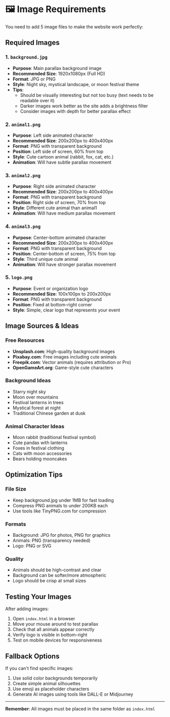 # 🖼️ Image Requirements

You need to add 5 image files to make the website work perfectly:

## Required Images

### 1. `background.jpg`
- **Purpose**: Main parallax background image
- **Recommended Size**: 1920x1080px (Full HD)
- **Format**: JPG or PNG
- **Style**: Night sky, mystical landscape, or moon festival theme
- **Tips**: 
  - Should be visually interesting but not too busy (text needs to be readable over it)
  - Darker images work better as the site adds a brightness filter
  - Consider images with depth for better parallax effect

### 2. `animal1.png`
- **Purpose**: Left side animated character
- **Recommended Size**: 200x200px to 400x400px
- **Format**: PNG with transparent background
- **Position**: Left side of screen, 60% from top
- **Style**: Cute cartoon animal (rabbit, fox, cat, etc.)
- **Animation**: Will have subtle parallax movement

### 3. `animal2.png`
- **Purpose**: Right side animated character  
- **Recommended Size**: 200x200px to 400x400px
- **Format**: PNG with transparent background
- **Position**: Right side of screen, 70% from top
- **Style**: Different cute animal than animal1
- **Animation**: Will have medium parallax movement

### 4. `animal3.png`
- **Purpose**: Center-bottom animated character
- **Recommended Size**: 200x200px to 400x400px  
- **Format**: PNG with transparent background
- **Position**: Center-bottom of screen, 75% from top
- **Style**: Third unique cute animal
- **Animation**: Will have stronger parallax movement

### 5. `logo.png`
- **Purpose**: Event or organization logo
- **Recommended Size**: 100x100px to 200x200px
- **Format**: PNG with transparent background
- **Position**: Fixed at bottom-right corner
- **Style**: Simple, clear logo that represents your event

## Image Sources & Ideas

### Free Resources
- **Unsplash.com**: High-quality background images
- **Pixabay.com**: Free images including cute animals
- **Freepik.com**: Vector animals (requires attribution or Pro)
- **OpenGameArt.org**: Game-style cute characters

### Background Ideas
- Starry night sky
- Moon over mountains
- Festival lanterns in trees
- Mystical forest at night
- Traditional Chinese garden at dusk

### Animal Character Ideas
- Moon rabbit (traditional festival symbol)
- Cute pandas with lanterns
- Foxes in festival clothing
- Cats with moon accessories
- Bears holding mooncakes

## Optimization Tips

### File Size
- Keep background.jpg under 1MB for fast loading
- Compress PNG animals to under 200KB each
- Use tools like TinyPNG.com for compression

### Formats
- Background: JPG for photos, PNG for graphics
- Animals: PNG (transparency needed)
- Logo: PNG or SVG

### Quality
- Animals should be high-contrast and clear
- Background can be softer/more atmospheric
- Logo should be crisp at small sizes

## Testing Your Images

After adding images:
1. Open `index.html` in a browser
2. Move your mouse around to test parallax
3. Check that all animals appear correctly
4. Verify logo is visible in bottom-right
5. Test on mobile devices for responsiveness

## Fallback Options

If you can't find specific images:
1. Use solid color backgrounds temporarily
2. Create simple animal silhouettes
3. Use emoji as placeholder characters
4. Generate AI images using tools like DALL-E or Midjourney

---

**Remember**: All images must be placed in the same folder as `index.html`
